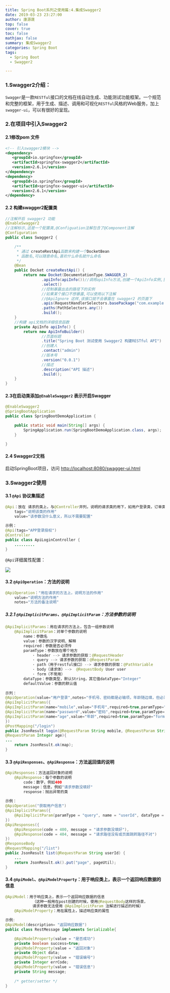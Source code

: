 ```yaml
---
title: Spring Boot系列之使用篇:4.集成Swagger2
date: 2019-03-23 23:27:00
author: 康源晟
top: false
cover: true
toc: false
mathjax: false
summary: 集成Swagger2
categories: Spring Boot
tags:
  - Spring Boot
  - Swagger2

---
```


### 1.Swagger2介绍：

`Swagger`是一款`RESTful`接口的文档在线自动生成、功能测试功能框架。一个规范和完整的框架，用于生成、描述、调用和可视化`RESTful`风格的Web服务，加上`swagger-ui`，可以有很好的呈现。



### 2.在项目中引入Swagger2

#### 2.1修改pom 文件

```xml
<!-- 引入swagger2模块 -->
<dependency>
   <groupId>io.springfox</groupId>
   <artifactId>springfox-swagger2</artifactId>
   <version>2.6.1</version>
</dependency>
<dependency>
   <groupId>io.springfox</groupId>
   <artifactId>springfox-swagger-ui</artifactId>
   <version>2.6.1</version>
</dependency>
```

#### 2.2 构建swagger2配置类

```java
//注解开启 swagger2 功能
@EnableSwagger2
//注解标示,这是一个配置类,@Configuation注解包含了@Component注解
@Configuration
public class Swagger2 {

    /**
     * 通过 createRestApi函数来构建一个DocketBean
     * 函数名,可以随意命名,喜欢什么命名就什么命名
     */
    @Bean
    public Docket createRestApi() {
        return new Docket(DocumentationType.SWAGGER_2)
                .apiInfo(apiInfo())//调用apiInfo方法,创建一个ApiInfo实例,里面是展示在文档页面信息内容
                .select()
                //控制暴露出去的路径下的实例
                //如果某个接口不想暴露,可以使用以下注解
                //@ApiIgnore 这样,该接口就不会暴露在 swagger2 的页面下
                .apis(RequestHandlerSelectors.basePackage("com.example.demo"))
                .paths(PathSelectors.any())
                .build();
    }
    //构建 api文档的详细信息函数
    private ApiInfo apiInfo() {
        return new ApiInfoBuilder()
                //页面标题
                .title("Spring Boot 测试使用 Swagger2 构建RESTful API")
                //创建人
                .contact("admin")
                //版本号
                .version("0.0.1")
                //描述
                .description("API 描述")
                .build();
    }
}
```

#### 2.3在启动类添加`@EnableSwagger2` 表示开启Swagger

```java
@EnableSwagger2
@SpringBootApplication
public class SpringBootDemoApplication {

    public static void main(String[] args) {
        SpringApplication.run(SpringBootDemoApplication.class, args);
    }

}

```

#### 2.4 Swagger2文档

启动SpringBoot项目，访问 <http://localhost:8080/swagger-ui.html>



### 3.Swagger2使用

#### 3.1 `@Api`  协议集描述

```java
@Api：放在 请求的类上，与@Controller并列，说明的请求类的用下，如用户登录类，订单类等。
	tags="说明该类的作用"
	value="该参数没什么意义，所以不需要配置"
    
示例：
@Api(tags="APP登录授权")
@Controller
public class ApiLoginController {
	.........
}
```

`@Api`详细属性配置：

![](http://kyshblogs.oss-cn-beijing.aliyuncs.com/Spring-Boot/Spring-Boot-0009.png)

#### 3.2 `@ApiOperation`：方法的说明

```java
@ApiOperation："用在请求的方法上，说明方法的作用"
	value="说明方法的作用"
	notes="方法的备注说明"
```

##### 3.2.1 `@ApiImplicitParams`、`@ApiImplicitParam`：方法参数的说明

```java
@ApiImplicitParams：用在请求的方法上，包含一组参数说明
	@ApiImplicitParam：对单个参数的说明	    
	    name：参数名
	    value：参数的汉字说明、解释
	    required：参数是否必须传
	    paramType：参数放在哪个地方
	        · header --> 请求参数的获取：@RequestHeader
	        · query --> 请求参数的获取：@RequestParam
	        · path（用于restful接口）--> 请求参数的获取：@PathVariable
	        · body（请求体）-->  @RequestBody User user
	        · form（不常用）	   
	    dataType：参数类型，默认String，其它值dataType="Integer"	   
	    defaultValue：参数的默认值
	    
示列：
@ApiOperation(value="用户登录",notes="手机号、密码都是必输项，年龄随边填，但必须是数字")
@ApiImplicitParams({
@ApiImplicitParam(name="mobile",value="手机号",required=true,paramType="form"),
@ApiImplicitParam(name="password",value="密码",required=true,paramType="form"),
@ApiImplicitParam(name="age",value="年龄",required=true,paramType="form",dataType="Integer")
})
@PostMapping("/login")
public JsonResult login(@RequestParam String mobile, @RequestParam String password,
@RequestParam Integer age){
...
    return JsonResult.ok(map);
}
```

#### 3.3 `@ApiResponses`、`@ApiResponse`：方法返回值的说明

```java
@ApiResponses：方法返回对象的说明
	@ApiResponse：每个参数的说明
	    code：数字，例如400
	    message：信息，例如"请求参数没填好"
	    response：抛出异常的类
	    
示例：
@ApiOperation("获取用户信息")
@ApiImplicitParams({
	@ApiImplicitParam(paramType = "query", name = "userId", dataType = "String", required = true, value = "用户Id")
}) 
@ApiResponses({
	@ApiResponse(code = 400, message = "请求参数没填好"),
	@ApiResponse(code = 404, message = "请求路径没有或页面跳转路径不对")
}) 
@ResponseBody
@RequestMapping("/list")
public JsonResult list(@RequestParam String userId) {
	...
	return JsonResult.ok().put("page", pageUtil);
}
```

#### 3.4 `@ApiModel`、`@ApiModelProperty`：用于响应类上，表示一个返回响应数据的信息

```java
@ApiModel：用于响应类上，表示一个返回响应数据的信息
			（这种一般用在post创建的时候，使用@RequestBody这样的场景，
			请求参数无法使用 @ApiImplicitParam 注解进行描述的时候）
	@ApiModelProperty：用在属性上，描述响应类的属性

示例:
@ApiModel(description= "返回响应数据")
public class RestMessage implements Serializable{

	@ApiModelProperty(value = "是否成功")
	private boolean success=true;
	@ApiModelProperty(value = "返回对象")
	private Object data;
	@ApiModelProperty(value = "错误编号")
	private Integer errCode;
	@ApiModelProperty(value = "错误信息")
	private String message;
		
	/* getter/setter */
}
```



